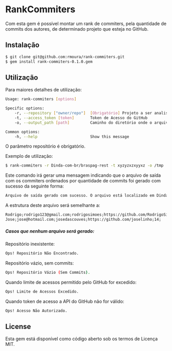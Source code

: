# RankCommiters

Com esta gem é possível montar um rank de commiters, pela quantidade de commits dos autores, de determinado projeto que esteja no GitHub.

## Instalação

```bash
$ git clone git@github.com:rmoura/rank-commiters.git
$ gem install rank-commiters-0.1.0.gem
```

## Utilização

Para maiores detalhes de utilização:

```bash
Usage: rank-commiters [options]

Specific options:
    -r, --repository ["owner/repo"]  [Obrigatório] Projeto a ser analisado (Ex.: "Dinda-com-br/braspag-rest")
    -t, --access_token [token]       Token de Acesso do GitHub
    -o, --output_path [path]         Caminho do diretório onde o arquivo será salvo

Common options:
    -h, --help                       Show this message
```

O parâmetro repositório é obrigatório.

Exemplo de utilização:

```bash
$ rank-commiters -r Dinda-com-br/braspag-rest -t xyzyzxzxyyxz -o /tmp
```

Este comando irá gerar uma mensagem indicando que o arquivo de saída com os commiters ordenados por quantidade de commits foi gerado com sucesso da seguinte forma:

```bash
Arquivo de saída gerado com sucesso. O arquivo está localizado em Dinda-com-br_braspag-rest_YYYYmmddHHMMSS.txt.
```

A estrutura deste arquivo será semelhante a:

```txt
Rodrigo;rodrigo123@gmail.com;rodrigosimoes;https://github.com/RodrigoSimoesAraujo­Dinda;300;
Jose;jose@hotmail.com;josedascouves;https://github.com/joselinho;14;
```

##### Casos que nenhum arquivo será gerado:

Repositório inexistente:
```bash
Ops! Repositório Não Encontrado.
```

Repositório vázio, sem commits:
```bash
Ops! Repositório Vázio (Sem Commits).
```

Quando limite de acessos permitido pelo GitHub for excedido:
```bash
Ops! Limite de Acessos Excedido.
```

Quando token de acesso a API do GitHub não for válido:
```bash
Ops! Acesso Não Autorizado.
```

## License

Esta gem está disponível como código aberto sob os termos de Licença MIT.
